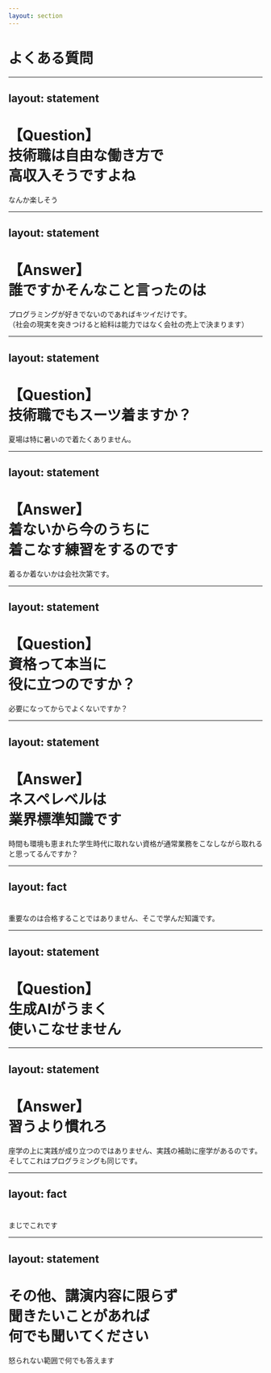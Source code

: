 ```yaml
---
layout: section
---
```


# よくある質問

---
layout: statement
---

# 【Question】<br>技術職は自由な働き方で<br>高収入そうですよね

なんか楽しそう

---
layout: statement
---

# 【Answer】<br>誰ですかそんなこと言ったのは

プログラミングが好きでないのであればキツイだけです。<br>
（社会の現実を突きつけると給料は能力ではなく会社の売上で決まります）

---
layout: statement
---

# 【Question】<br>技術職でもスーツ着ますか？

夏場は特に暑いので着たくありません。

---
layout: statement
---

# 【Answer】<br>着ないから今のうちに<br>着こなす練習をするのです

着るか着ないかは会社次第です。

---
layout: statement
---

# 【Question】<br>資格って本当に<br>役に立つのですか？

必要になってからでよくないですか？

---
layout: statement
---

# 【Answer】<br>ネスペレベルは<br>業界標準知識です

時間も環境も恵まれた学生時代に取れない資格が通常業務をこなしながら取れると思ってるんですか？

---
layout: fact
---

# <AutoFitText modelValue="逃げたら一つ"/>

# <AutoFitText modelValue="進めば二つ手に入る"/>

重要なのは合格することではありません、そこで学んだ知識です。

---
layout: statement
---

# 【Question】<br>生成AIがうまく<br>使いこなせません

---
layout: statement
---

# 【Answer】<br>習うより慣れろ

座学の上に実践が成り立つのではありません、実践の補助に座学があるのです。<br>そしてこれはプログラミングも同じです。

---
layout: fact
---

# <AutoFitText modelValue="よくわかんないけど"/>

# <AutoFitText modelValue="なんかわかった！"/>

まじでこれです

---
layout: statement
---

# その他、講演内容に限らず<br>聞きたいことがあれば<br>何でも聞いてください

怒られない範囲で何でも答えます
